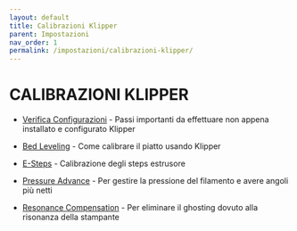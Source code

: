 ```yaml
---
layout: default
title: Calibrazioni Klipper
parent: Impostazioni
nav_order: 1
permalink: /impostazioni/calibrazioni-klipper/
---
```


# CALIBRAZIONI KLIPPER

* [Verifica Configurazioni](https://github.com/KevinOConnor/klipper/blob/master/docs/Config_checks.md) - Passi importanti da effettuare non appena installato e configurato Klipper

* [Bed Leveling](https://www.klipper3d.org/Bed_Level.html) - Come calibrare il piatto usando Klipper
* [E-Steps](https://github.com/KevinOConnor/klipper/blob/master/docs/Rotation_Distance.md#calibrating-rotation_distance-on-extruders) - Calibrazione degli steps estrusore
* [Pressure Advance](https://github.com/KevinOConnor/klipper/blob/master/docs/Pressure_Advance.md) - Per gestire la pressione del filamento e avere angoli più netti
* [Resonance Compensation](https://www.klipper3d.org/Resonance_Compensation.html) - Per eliminare il ghosting dovuto alla risonanza della stampante
